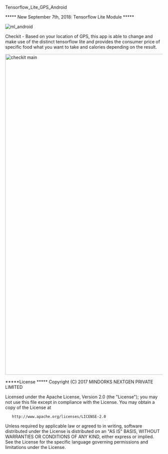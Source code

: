 Tensorflow_Lite_GPS_Android

***** New September 7th, 2018: Tensorflow Lite Module *****

![ml_android](https://user-images.githubusercontent.com/42028366/55934251-f0567f00-5c6a-11e9-9e82-b0632377a42b.png)


Checkit - Based on your location of GPS, this app is able to change and make use of the distinct tensorflow lite and provides the consumer price of specific food what you want to take and calories depending on the result.



<img width="1024" alt="checkit main" src="https://user-images.githubusercontent.com/42028366/55935562-dd45ae00-5c6e-11e9-87b5-a79d6f59f489.png">


   *****License *****
   Copyright (C) 2017 MINDORKS NEXTGEN PRIVATE LIMITED

   Licensed under the Apache License, Version 2.0 (the "License");
   you may not use this file except in compliance with the License.
   You may obtain a copy of the License at

       http://www.apache.org/licenses/LICENSE-2.0

   Unless required by applicable law or agreed to in writing, software
   distributed under the License is distributed on an "AS IS" BASIS,
   WITHOUT WARRANTIES OR CONDITIONS OF ANY KIND, either express or implied.
   See the License for the specific language governing permissions and
   limitations under the License.
